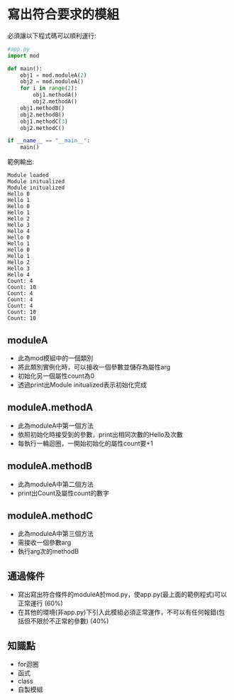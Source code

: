 # 寫出符合要求的模組
必須讓以下程式碼可以順利運行:
```py
#app.py
import mod

def main():
    obj1 = mod.moduleA(2)
    obj2 = mod.moduleA()
    for i in range(2):
        obj1.methodA()
        obj2.methodA()
    obj1.methodB()
    obj2.methodB()
    obj1.methodC(3)
    obj2.methodC()

if __name__ == "__main__":
    main()
```
範例輸出:
```
Module loaded
Module initualized
Module initualized
Hello 0
Hello 1
Hello 0
Hello 1
Hello 2
Hello 3
Hello 4
Hello 0
Hello 1
Hello 0
Hello 1
Hello 2
Hello 3
Hello 4
Count: 4
Count: 10
Count: 4
Count: 4
Count: 4
Count: 10
Count: 10
```
## moduleA
- 此為mod模組中的一個類別
- 將此類別實例化時，可以接收一個參數並儲存為屬性arg
- 初始化另一個屬性count為0
- 透過print出Module initualized表示初始化完成

## moduleA.methodA
- 此為moduleA中第一個方法
- 依照初始化時接受到的參數，print出相同次數的Hello及次數
- 每執行一輪迴圈，一開始初始化的屬性count要+1

## moduleA.methodB
- 此為moduleA中第二個方法
- print出Count及屬性count的數字

## moduleA.methodC
- 此為moduleA中第三個方法
- 需接收一個參數arg
- 執行arg次的methodB

## 通過條件
- 寫出寫出符合條件的moduleA於mod.py，使app.py(最上面的範例程式)可以正常運行 (60%)
- 在其他的環境(非app.py)下引入此模組必須正常運作，不可以有任何報錯(包括但不限於不正常的參數) (40%)

## 知識點
- for迴圈
- 函式
- class
- 自製模組